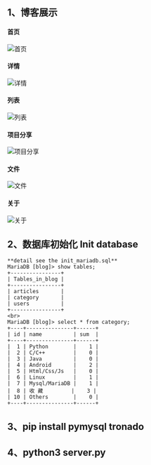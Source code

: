 ## 1、博客展示
#### 首页
![首页](https://github.com/Sningi/tornado-blog/blob/master/showpic/pindex.png)
#### 详情
![详情](https://github.com/Sningi/tornado-blog/blob/master/showpic/partcile.png)
#### 列表
![列表](https://github.com/Sningi/tornado-blog/blob/master/showpic/pbloglist.png)
#### 项目分享
![项目分享](https://github.com/Sningi/tornado-blog/blob/master/showpic/pshare.png)
#### 文件
![文件](https://github.com/Sningi/tornado-blog/blob/master/showpic/pfile.png)
#### 关于
![关于](https://github.com/Sningi/tornado-blog/blob/master/showpic/pabout.png)

## 2、数据库初始化 Init database
    **detail see the init_mariadb.sql**
    MariaDB [blog]> show tables;
    +----------------+
    | Tables_in_blog |
    +----------------+
    | articles       |
    | category       |
    | users          |
    +----------------+
    <br>
    MariaDB [blog]> select * from category;
    +----+---------------+------+
    | id | name          | sum  |
    +----+---------------+------+
    |  1 | Python        |    1 |
    |  2 | C/C++         |    0 |
    |  3 | Java          |    0 |
    |  4 | Android       |    2 |
    |  5 | Html/Css/Js   |    0 |
    |  6 | Linux         |    1 |
    |  7 | Mysql/MariaDB |    1 |
    |  8 | 收 藏         |    3 |
    | 10 | Others        |    0 |
    +----+---------------+------+
## 3、pip install pymysql tronado
## 4、python3 server.py